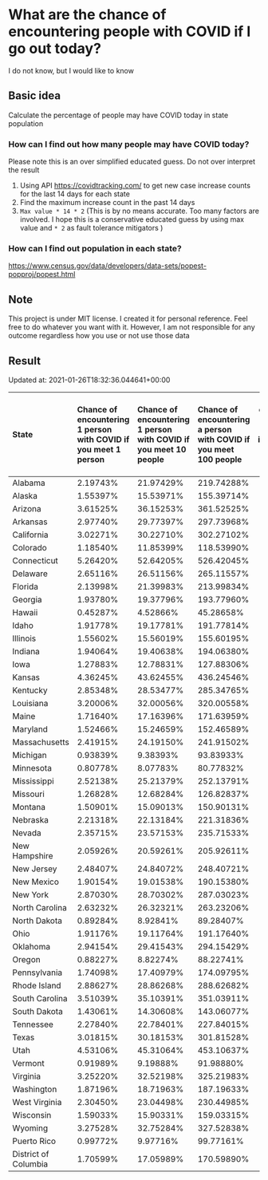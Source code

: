 # What are the chance of encountering people with COVID if I go out today?
I do not know, but I would like to know

## Basic idea
Calculate the percentage of people may have COVID today in state population

### How can I find out how many people may have COVID today?
Please note this is an over simplified educated guess. Do not over interpret the result 
1. Using API https://covidtracking.com/ to get new case increase counts for the last 14 days for each state
2. Find the maximum increase count in the past 14 days
3. `Max value * 14 * 2` (This is by no means accurate. Too many factors are involved. I hope this is a conservative educated guess by using max value and `* 2` as fault tolerance mitigators ) 

### How can I find out population in each state?
https://www.census.gov/data/developers/data-sets/popest-popproj/popest.html

## Note
This project is under MIT license. I created it for personal reference. Feel free to do whatever you want with it. However, I am not responsible for any outcome regardless how you use or not use those data 

## Result

 Updated at: 2021-01-26T18:32:36.044641+00:00

| State                | Chance of encountering 1 person with COVID if you meet 1 person   | Chance of encountering 1 person with COVID if you meet 10 people   | Chance of encountering a person with COVID if you meet 100 people   |   Max count of new case increase in the past 14 days |   Estimated people count with COVID |
|:---------------------|:------------------------------------------------------------------|:-------------------------------------------------------------------|:--------------------------------------------------------------------|-----------------------------------------------------:|------------------------------------:|
| Alabama              | 2.19743%                                                          | 21.97429%                                                          | 219.74288%                                                          |                                                 3848 |                              107744 |
| Alaska               | 1.55397%                                                          | 15.53971%                                                          | 155.39714%                                                          |                                                  406 |                               11368 |
| Arizona              | 3.61525%                                                          | 36.15253%                                                          | 361.52525%                                                          |                                                 9398 |                              263144 |
| Arkansas             | 2.97740%                                                          | 29.77397%                                                          | 297.73968%                                                          |                                                 3209 |                               89852 |
| California           | 3.02271%                                                          | 30.22710%                                                          | 302.27102%                                                          |                                                42655 |                             1194340 |
| Colorado             | 1.18540%                                                          | 11.85399%                                                          | 118.53990%                                                          |                                                 2438 |                               68264 |
| Connecticut          | 5.26420%                                                          | 52.64205%                                                          | 526.42045%                                                          |                                                 6703 |                              187684 |
| Delaware             | 2.65116%                                                          | 26.51156%                                                          | 265.11557%                                                          |                                                  922 |                               25816 |
| Florida              | 2.13998%                                                          | 21.39983%                                                          | 213.99834%                                                          |                                                16415 |                              459620 |
| Georgia              | 1.93780%                                                          | 19.37796%                                                          | 193.77960%                                                          |                                                 7348 |                              205744 |
| Hawaii               | 0.45287%                                                          | 4.52866%                                                           | 45.28658%                                                           |                                                  229 |                                6412 |
| Idaho                | 1.91778%                                                          | 19.17781%                                                          | 191.77814%                                                          |                                                 1224 |                               34272 |
| Illinois             | 1.55602%                                                          | 15.56019%                                                          | 155.60195%                                                          |                                                 7042 |                              197176 |
| Indiana              | 1.94064%                                                          | 19.40638%                                                          | 194.06380%                                                          |                                                 4666 |                              130648 |
| Iowa                 | 1.27883%                                                          | 12.78831%                                                          | 127.88306%                                                          |                                                 1441 |                               40348 |
| Kansas               | 4.36245%                                                          | 43.62455%                                                          | 436.24546%                                                          |                                                 4539 |                              127092 |
| Kentucky             | 2.85348%                                                          | 28.53477%                                                          | 285.34765%                                                          |                                                 4553 |                              127484 |
| Louisiana            | 3.20006%                                                          | 32.00056%                                                          | 320.00558%                                                          |                                                 5313 |                              148764 |
| Maine                | 1.71640%                                                          | 17.16396%                                                          | 171.63959%                                                          |                                                  824 |                               23072 |
| Maryland             | 1.52466%                                                          | 15.24659%                                                          | 152.46589%                                                          |                                                 3292 |                               92176 |
| Massachusetts        | 2.41915%                                                          | 24.19150%                                                          | 241.91502%                                                          |                                                 5955 |                              166740 |
| Michigan             | 0.93839%                                                          | 9.38393%                                                           | 93.83933%                                                           |                                                 3347 |                               93716 |
| Minnesota            | 0.80778%                                                          | 8.07783%                                                           | 80.77832%                                                           |                                                 1627 |                               45556 |
| Mississippi          | 2.52138%                                                          | 25.21379%                                                          | 252.13791%                                                          |                                                 2680 |                               75040 |
| Missouri             | 1.26828%                                                          | 12.68284%                                                          | 126.82837%                                                          |                                                 2780 |                               77840 |
| Montana              | 1.50901%                                                          | 15.09013%                                                          | 150.90131%                                                          |                                                  576 |                               16128 |
| Nebraska             | 2.21318%                                                          | 22.13184%                                                          | 221.31836%                                                          |                                                 1529 |                               42812 |
| Nevada               | 2.35715%                                                          | 23.57153%                                                          | 235.71533%                                                          |                                                 2593 |                               72604 |
| New Hampshire        | 2.05926%                                                          | 20.59261%                                                          | 205.92611%                                                          |                                                 1000 |                               28000 |
| New Jersey           | 2.48407%                                                          | 24.84072%                                                          | 248.40721%                                                          |                                                 7880 |                              220640 |
| New Mexico           | 1.90154%                                                          | 19.01538%                                                          | 190.15380%                                                          |                                                 1424 |                               39872 |
| New York             | 2.87030%                                                          | 28.70302%                                                          | 287.03023%                                                          |                                                19942 |                              558376 |
| North Carolina       | 2.63232%                                                          | 26.32321%                                                          | 263.23206%                                                          |                                                 9860 |                              276080 |
| North Dakota         | 0.89284%                                                          | 8.92841%                                                           | 89.28407%                                                           |                                                  243 |                                6804 |
| Ohio                 | 1.91176%                                                          | 19.11764%                                                          | 191.17640%                                                          |                                                 7981 |                              223468 |
| Oklahoma             | 2.94154%                                                          | 29.41543%                                                          | 294.15429%                                                          |                                                 4157 |                              116396 |
| Oregon               | 0.88227%                                                          | 8.82274%                                                           | 88.22741%                                                           |                                                 1329 |                               37212 |
| Pennsylvania         | 1.74098%                                                          | 17.40979%                                                          | 174.09795%                                                          |                                                 7960 |                              222880 |
| Rhode Island         | 2.88627%                                                          | 28.86268%                                                          | 288.62682%                                                          |                                                 1092 |                               30576 |
| South Carolina       | 3.51039%                                                          | 35.10391%                                                          | 351.03911%                                                          |                                                 6455 |                              180740 |
| South Dakota         | 1.43061%                                                          | 14.30608%                                                          | 143.06077%                                                          |                                                  452 |                               12656 |
| Tennessee            | 2.27840%                                                          | 22.78401%                                                          | 227.84015%                                                          |                                                 5557 |                              155596 |
| Texas                | 3.01815%                                                          | 30.18153%                                                          | 301.81528%                                                          |                                                31255 |                              875140 |
| Utah                 | 4.53106%                                                          | 45.31064%                                                          | 453.10637%                                                          |                                                 5188 |                              145264 |
| Vermont              | 0.91989%                                                          | 9.19888%                                                           | 91.98880%                                                           |                                                  205 |                                5740 |
| Virginia             | 3.25220%                                                          | 32.52198%                                                          | 325.21983%                                                          |                                                 9914 |                              277592 |
| Washington           | 1.87196%                                                          | 18.71963%                                                          | 187.19633%                                                          |                                                 5091 |                              142548 |
| West Virginia        | 2.30450%                                                          | 23.04498%                                                          | 230.44985%                                                          |                                                 1475 |                               41300 |
| Wisconsin            | 1.59033%                                                          | 15.90331%                                                          | 159.03315%                                                          |                                                 3307 |                               92596 |
| Wyoming              | 3.27528%                                                          | 32.75284%                                                          | 327.52838%                                                          |                                                  677 |                               18956 |
| Puerto Rico          | 0.99772%                                                          | 9.97716%                                                           | 99.77161%                                                           |                                                 1138 |                               31864 |
| District of Columbia | 1.70599%                                                          | 17.05989%                                                          | 170.59890%                                                          |                                                  430 |                               12040 |